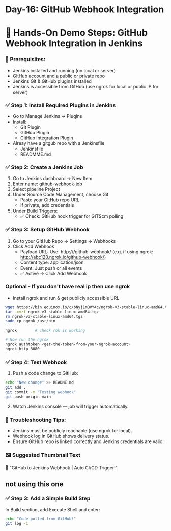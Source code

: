 # Day-16: GitHub Webhook Integration

# 🧪 Hands-On Demo Steps: GitHub Webhook Integration in Jenkins
### 🔧 Prerequisites:
 - Jenkins installed and running (on local or server)
 - GitHub account and a public or private repo
 - Jenkins Git & GitHub plugins installed
 - Jenkins is accessible from GitHub (use ngrok for local or public IP for server)

### ✅ Step 1: Install Required Plugins in Jenkins
 - Go to Manage Jenkins → Plugins
 - Install:
     - Git Plugin
     - GitHub Plugin
     - GitHub Integration Plugin
 - Alreay have a gitgub repo with a Jenkinsfile
     - Jenkinsfile
     - READMME.md   

### ✅ Step 2: Create a Jenkins Job
 1. Go to Jenkins dashboard → New Item
 2. Enter name: github-webhook-job
 3. Select pipeline Project
 4. Under Source Code Management, choose Git
     - Paste your GitHub repo URL
     - If private, add credentials
 5. Under Build Triggers:
     -  ✅ Check: GitHub hook trigger for GITScm polling

### ✅ Step 3: Setup GitHub Webhook
 1. Go to your GitHub Repo → Settings → Webhooks
 2. Click Add Webhook
    - Payload URL:
      Use: http://<Jenkins-URL>/github-webhook/
      (e.g. if using ngrok: http://abc123.ngrok.io/github-webhook/)
    - Content type: application/json
    - Event: Just push or all events
    - ✅ Active → Click Add Webhook
   
 ### Optional - If you don't have real ip then use ngrok
   - Install ngrok and run & get publicly accessible URL
   ```sh
   wget https://bin.equinox.io/c/bNyj1mQVY4c/ngrok-v3-stable-linux-amd64.tgz
   tar -xvzf ngrok-v3-stable-linux-amd64.tgz
   rm ngrok-v3-stable-linux-amd64.tgz
   sudo cp ngrok /usr/bin

   ngrok	    # check rok is working

   # Now run the ngrok
   ngrok authtoken <get-the-token-from-your-ngrok-account>
   ngrok http 8080
```

### ✅ Step 4: Test Webhook
 1. Push a code change to GitHub:
```sh
echo "New change" >> README.md
git add .
git commit -m "Testing webhook"
git push origin main
```
 2. Watch Jenkins console — job will trigger automatically.

### 📌 Troubleshooting Tips:
 - Jenkins must be publicly reachable (use ngrok for local).
 - Webhook log in GitHub shows delivery status.
 - Ensure GitHub repo is linked correctly and Jenkins credentials are valid.    

 ### 🖼️ Suggested Thumbnail Text
🧲 "GitHub to Jenkins Webhook | Auto CI/CD Trigger!"



## not using this one
### ✅ Step 3: Add a Simple Build Step
In Build section, add Execute Shell and enter:
```sh
echo "Code pulled from GitHub!"
git log -1
```

